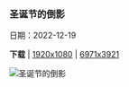 ### 圣诞节的倒影

日期：2022-12-19

**下载**  |  [1920x1080](https://cn.bing.com/th?id=OHR.PalaceBelvedere_ZH-CN1818163173_1920x1080.jpg)  |  [6971x3921](https://cn.bing.com/th?id=OHR.PalaceBelvedere_ZH-CN1818163173_UHD.jpg)

![圣诞节的倒影](https://cn.bing.com/th?id=OHR.PalaceBelvedere_ZH-CN1818163173_1920x1080.jpg "维也纳美景宫的圣诞市场，奥地利 (© Diyana Dimitrova/Alamy)")

